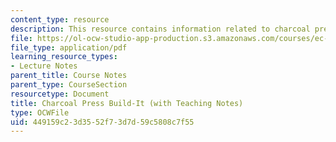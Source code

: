 ```yaml
---
content_type: resource
description: This resource contains information related to charcoal press.
file: https://ol-ocw-studio-app-production.s3.amazonaws.com/courses/ec-720j-d-lab-ii-design-spring-2010/449159c23d3552f73d7d59c5808c7f55_MITEC_720JS10_bldit_chrc.pdf
file_type: application/pdf
learning_resource_types:
- Lecture Notes
parent_title: Course Notes
parent_type: CourseSection
resourcetype: Document
title: Charcoal Press Build-It (with Teaching Notes)
type: OCWFile
uid: 449159c2-3d35-52f7-3d7d-59c5808c7f55
---
```

